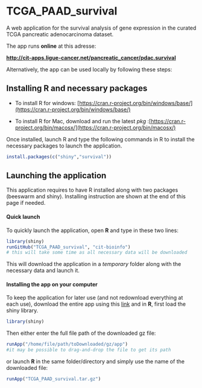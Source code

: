 # TCGA_PAAD_survival


A web application for the survival analysis of gene expression in the curated TCGA pancreatic adenocarcinoma dataset.

The app runs __online__ at this adresse: 

__http://cit-apps.ligue-cancer.net/pancreatic_cancer/pdac.survival__


Alternatively, the app can be used locally by following these steps:


## Installing R and necessary packages
- To install R for windows: [https://cran.r-project.org/bin/windows/base/](https://cran.r-project.org/bin/windows/base/)

- To install R for Mac, download and run the latest _pkg_ :[https://cran.r-project.org/bin/macosx/](https://cran.r-project.org/bin/macosx/)

Once installed, launch R and type the following commands in R to install the necessary packages to launch the application.
```R
install.packages(c("shiny","survival"))
```


## Launching the application
This application requires to have R installed along with two packages (beeswarm and shiny). Installing instruction are shown at the end of this page if needed.

#### Quick launch
To quickly launch the application, open __R__ and type in these two lines:
```R
library(shiny)
runGitHub("TCGA_PAAD_survival", "cit-bioinfo")
# this will take some time as all necessary data will be downloaded
```
This will download the application in a _temporary_ folder along with the necessary data and launch it.

#### Installing the app on your computer
To keep the application for later use (and not redownload everything at each use), download the entire app using this [link](https://github.com/cit-bioinfo/TCGA_PAAD_survival/tarball/master) and in __R__, first load the shiny library.
```R
library(shiny)
```
Then either enter the full file path of the downloaded gz file:
```R
runApp("/home/file/path/toDownloaded/gz/app")
#it may be possible to drag-and-drop the file to get its path
```
or launch __R__ in the same folder/directory and simply use the name of the downloaded file:
```R
runApp("TCGA_PAAD_survival.tar.gz")
```
